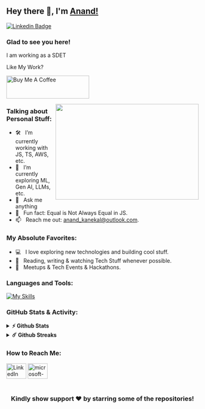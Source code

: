 ## Hey there 👋, I'm [Anand!](https://github.com/anand-kanekal/)

[![Linkedin Badge](https://img.shields.io/badge/-LinkedIn-0e76a8?style=flat-square&logo=Linkedin&logoColor=white)](https://linkedin.com/in/anand-kanekal)

### Glad to see you here!

I am working as a SDET

Like My Work?

<a href="https://www.buymeacoffee.com/anand.kanekal" target="_blank"><img src="https://cdn.buymeacoffee.com/buttons/v2/default-yellow.png" alt="Buy Me A Coffee" height="60px" width="217px" ></a>

<img align="right" height="250" width="375" alt="" src="https://www.animationliberty.com/assets/images/sm-video.gif" />

### Talking about Personal Stuff:

- 🛠 &nbsp; I’m currently working with JS, TS, AWS, etc.
- 🚀 &nbsp; I’m currently exploring ML, Gen AI, LLMs, etc.
- 💬 &nbsp; Ask me anything
- 👾 &nbsp; Fun fact: Equal is Not Always Equal in JS.
- 📫 &nbsp; Reach me out: anand_kanekal@outlook.com.

### My Absolute Favorites:

- 💻 &nbsp; I love exploring new technologies and building cool stuff.
- 📰 &nbsp; Reading, writing & watching Tech Stuff whenever possible.
- 🍕 &nbsp; Meetups & Tech Events & Hackathons.

### Languages and Tools:

[![My Skills](https://skillicons.dev/icons?i=java,python,html,selenium,gherkin,spring,mysql,maven,git,jenkins,postman)](https://skillicons.dev)

### GitHub Stats & Activity:

<details>
  <summary><b>⚡ Github Stats</b></summary>

  <br />
  <img height="180em" src="https://github-readme-stats.vercel.app/api?username=anand-kanekal&show_icons=true&hide_border=true&&count_private=true&include_all_commits=true" />
  <img height="180em" src="https://github-readme-stats.vercel.app/api/top-langs/?username=anand-kanekal&exclude_repo=KNN-Image-Classification&show_icons=true&hide_border=true&layout=compact&langs_count=8"/>
</details>

<details>
  <summary><b>☄️ Github Streaks</b></summary>

  <br />
  <img height="180em" src="https://github-readme-streak-stats.herokuapp.com/?user=anand-kanekal&hide_border=true" />
</details>

### How to Reach Me:

<div align="left">
  <a href="https://www.linkedin.com/in/anand-kanekal">
    <img alt="LinkedIn" title="LinkedIn" height="40" width="52" src="https://raw.githubusercontent.com/maurodesouza/profile-readme-generator/master/src/assets/icons/social/linkedin/default.svg"></a>

  <a href="mailto:anand_kanekal@outlook.com">  
  	<img src="https://raw.githubusercontent.com/maurodesouza/profile-readme-generator/master/src/assets/icons/social/microsoft-outlook/default.svg" width="52" height="40" alt="microsoft-outlook"/></a>
</div>

#

<div align="center">

### Kindly show support ❤️ by starring some of the repositories!

</div>
